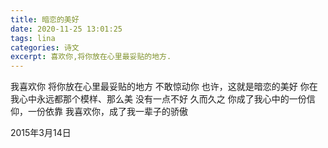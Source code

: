 ```yaml
---
title: 暗恋的美好
date: 2020-11-25 13:01:25
tags: lina
categories: 诗文
excerpt: 喜欢你,将你放在心里最妥贴的地方.
---
```

我喜欢你
将你放在心里最妥贴的地方
不敢惊动你
也许，这就是暗恋的美好
你在我心中永远都那个模样、那么美
没有一点不好
久而久之
你成了我心中的一份信仰，一份依靠
我喜欢你，成了我一辈子的骄傲

2015年3月14日

